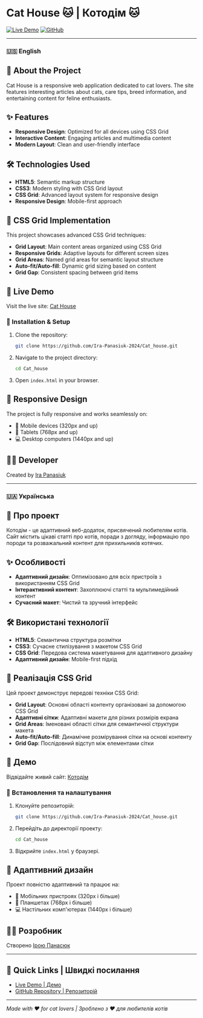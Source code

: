 # Cat House 🐱 | Котодім 🐱

[![Live Demo](https://img.shields.io/badge/Live%20Demo-Visit%20Site-brightgreen)](https://ira-panasiuk-2024.github.io/Cat_house/)
[![GitHub](https://img.shields.io/badge/GitHub-Repository-blue)](https://github.com/Ira-Panasiuk-2024/Cat_house)

---

### 🇺🇸 English

## 📖 About the Project

Cat House is a responsive web application dedicated to cat lovers. The site features interesting articles about cats, care tips, breed information, and entertaining content for feline enthusiasts.

## ✨ Features

- **Responsive Design**: Optimized for all devices using CSS Grid
- **Interactive Content**: Engaging articles and multimedia content
- **Modern Layout**: Clean and user-friendly interface

## 🛠️ Technologies Used

- **HTML5**: Semantic markup structure
- **CSS3**: Modern styling with CSS Grid layout
- **CSS Grid**: Advanced layout system for responsive design
- **Responsive Design**: Mobile-first approach

## 🎯 CSS Grid Implementation

This project showcases advanced CSS Grid techniques:

- **Grid Layout**: Main content areas organized using CSS Grid
- **Responsive Grids**: Adaptive layouts for different screen sizes
- **Grid Areas**: Named grid areas for semantic layout structure
- **Auto-fit/Auto-fill**: Dynamic grid sizing based on content
- **Grid Gap**: Consistent spacing between grid items

## 🚀 Live Demo

Visit the live site: [Cat House](https://ira-panasiuk-2024.github.io/Cat_house/)

### 🔧 Installation & Setup

1. Clone the repository:

   ```bash
   git clone https://github.com/Ira-Panasiuk-2024/Cat_house.git
   ```

2. Navigate to the project directory:

   ```bash
   cd Cat_house
   ```

3. Open `index.html` in your browser.

## 📱 Responsive Design

The project is fully responsive and works seamlessly on:

- 📱 Mobile devices (320px and up)
- 📱 Tablets (768px and up)
- 💻 Desktop computers (1440px and up)

## 👨‍💻 Developer

Created by [Ira Panasiuk](https://github.com/Ira-Panasiuk-2024)

---

### 🇺🇦 Українська

## 📖 Про проект

Котодім - це адаптивний веб-додаток, присвячений любителям котів. Сайт містить цікаві статті про котів, поради з догляду, інформацію про породи та розважальний контент для прихильників котячих.

## ✨ Особливості

- **Адаптивний дизайн**: Оптимізовано для всіх пристроїв з використанням CSS Grid
- **Інтерактивний контент**: Захоплюючі статті та мультимедійний контент
- **Сучасний макет**: Чистий та зручний інтерфейс

## 🛠️ Використані технології

- **HTML5**: Семантична структура розмітки
- **CSS3**: Сучасне стилізування з макетом CSS Grid
- **CSS Grid**: Передова система макетування для адаптивного дизайну
- **Адаптивний дизайн**: Mobile-first підхід

## 🎯 Реалізація CSS Grid

Цей проект демонструє передові техніки CSS Grid:

- **Grid Layout**: Основні області контенту організовані за допомогою CSS Grid
- **Адаптивні сітки**: Адаптивні макети для різних розмірів екрана
- **Grid Areas**: Іменовані області сітки для семантичної структури макета
- **Auto-fit/Auto-fill**: Динамічне розмірування сітки на основі контенту
- **Grid Gap**: Послідовний відступ між елементами сітки

## 🚀 Демо

Відвідайте живий сайт: [Котодім](https://ira-panasiuk-2024.github.io/Cat_house/)

### 🔧 Встановлення та налаштування

1. Клонуйте репозиторій:

   ```bash
   git clone https://github.com/Ira-Panasiuk-2024/Cat_house.git
   ```

2. Перейдіть до директорії проекту:

   ```bash
   cd Cat_house
   ```

3. Відкрийте `index.html` у браузері.

## 📱 Адаптивний дизайн

Проект повністю адаптивний та працює на:

- 📱 Мобільних пристроях (320px і більше)
- 📱 Планшетах (768px і більше)
- 💻 Настільних комп'ютерах (1440px і більше)

## 👨‍💻 Розробник

Створено [Ірою Панасюк](https://github.com/Ira-Panasiuk-2024)

---

## 🔗 Quick Links | Швидкі посилання

- [Live Demo | Демо](https://ira-panasiuk-2024.github.io/Cat_house/)
- [GitHub Repository | Репозиторій](https://github.com/Ira-Panasiuk-2024/Cat_house)

---

_Made with ❤️ for cat lovers | Зроблено з ❤️ для любителів котів_
